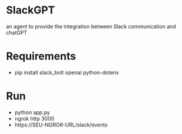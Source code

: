 # SlackGPT
an agent to provide the integration between Slack communication and chatGPT

# Requirements
- pip install slack_bolt openai python-dotenv

# Run
- python app.py
- ngrok http 3000
- https://SEU-NGROK-URL/slack/events
